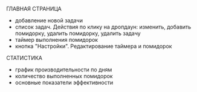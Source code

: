 ГЛАВНАЯ СТРАНИЦА
- добавление новой задачи
- список задач. Действия по клику на дропдаун: изменить, добавить помидорку, удалить помидорку, удалить задачу
- таймер выполнения помидорок
- кнопка "Настройки". Редактирование таймера и помидорок

СТАТИСТИКА
- график производительности по дням
- количество выполненных помидорок
- основные показатели эффективности
